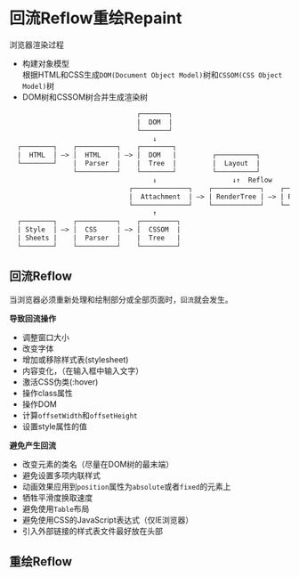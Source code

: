 # 回流Reflow重绘Repaint

浏览器渲染过程
- 构建对象模型    
  根据HTML和CSS生成``DOM(Document Object Model)``树和``CSSOM(CSS Object Model)``树
- DOM树和CSSOM树合并生成渲染树

```HTML
                                ┌───────┐
                                |  DOM  |
                                └───────┘
                                    ↓
  ┌────────┐    ┌──────────┐    ┌────────┐ 
  |  HTML  │ —> │  HTML    | —> │  DOM   |         ┌──────────┐
  └────────┘    |  Parser  |    |  Tree  |         |  Layout  | 
                └──────────┘    └────────┘         └──────────┘
                                    ↓                   ↓↑  Reflow
                              ┌──────────────┐    ┌────────────┐    ┌───────┐   ┌─────────┐
                              |  Attachment  | —> | RenderTree | —> | Paint | —>| Display |  
                              └──────────────┘    └────────────┘    └───────┘   └─────────┘
                                    ↑
  ┌────────┐    ┌──────────┐    ┌─────────┐
  | Style  │ —> │  CSS     | —> │  CSSOM  |  
  | Sheets |    |  Parser  |    |  Tree   |
  └────────┘    └──────────┘    └─────────┘

```


## 回流Reflow

当浏览器必须重新处理和绘制部分或全部页面时，``回流``就会发生。

**导致回流操作**
- 调整窗口大小
- 改变字体
- 增加或移除样式表(stylesheet)
- 内容变化，（在输入框中输入文字）
- 激活CSS伪类(:hover)
- 操作class属性
- 操作DOM
- 计算``offsetWidth``和``offsetHeight``
- 设置style属性的值
 
**避免产生回流**
- 改变元素的类名（尽量在DOM树的最末端）
- 避免设置多项内联样式
- 动画效果应用到``position``属性为``absolute``或者``fixed``的元素上
- 牺牲平滑度换取速度
- 避免使用``Table``布局
- 避免使用CSS的JavaScript表达式（仅IE浏览器）
- 引入外部链接的样式表文件最好放在头部

## 重绘Reflow

